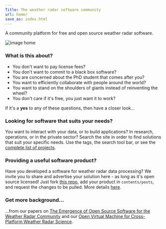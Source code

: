 ```yaml
---
Title: The weather radar software community
url: home/
save_as: index.html
---
```


A community platform for free and open source weather radar software.

![image home](https://upload.wikimedia.org/wikipedia/commons/thumb/5/52/Norman_Doppler_Radar_-_NOAA.jpg/640px-Norman_Doppler_Radar_-_NOAA.jpg "Norman Weather Radar")

### What is this about?

- You don't want to pay license fees?
- You don't want to commit to a black box software?
- You are concerned about the PhD student that comes after you?
- You want to efficiently collaborate with people around the world?
- You want to stand on the shoulders of giants instead of reinventing the wheel?
- You don't care if it's free, you just want it to work?

If it's a **yes** to any of these questions, then have a closer look...

### Looking for software that suits your needs?

You want to interact with your data, or to build applications? In research, operations, or in the private sector? Search the site in order to find solutions that suit your specific needs. Use the tags, the search tool bar, or see the [complete list of projects]({filename}projects.md).

### Providing a useful software product?

Have you developed a software for weather radar data processing? We invite you to share and advertise your solution here - as long as it's open source licensed! Just fork [this repo](https://github.com/openradar/openradar-landing-page), add your product in `contents/posts`, and request the changes to be pulled. More details [here](https://github.com/openradar/openradar-landing-page/wiki).

### Get more background...

...from our papers on [The Emergence of Open Source Software for the Weather Radar Community](http://dx.doi.org/10.1175/BAMS-D-13-00240.1) and our [Open Virtual Machine for Cross-Platform Weather Radar Science](http://doi.org/10.1175/BAMS-D-14-00220.1).
